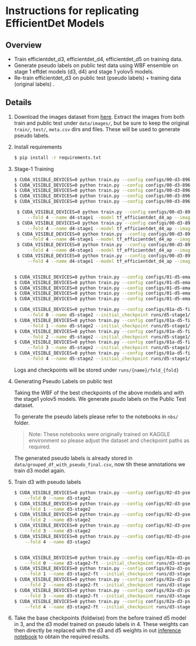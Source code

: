 # Instructions for replicating EfficientDet Models


## Overview
- Train efficientdet_d3, efficientdet_d4, efficientdet_d5 on training data. 
- Generate pseudo labels on public test data using WBF ensemble on stage 1 effdet models (d3, d4) and stage 1 yolov5 models.
- Re-train efficientdet_d3 on public test (pseudo labels) + training data (original labels) .


## Details

1. Download the images dataset from [here](https://www.kaggle.com/benihime91/siim-covid19-png-1024px). Extract the images from both train and public test under `data/images/`, but be sure to keep the original `train/`, `test/`, `meta.csv` dirs and files. These will be used to generate pseudo labels.

2. Install requirements

    ```bash
    $ pip install -r requirements.txt
    ```

3. Stage-1 Training
   
   ```bash
   $ CUDA_VISIBLE_DEVICES=0 python train.py --config configs/00-d3-896.yaml --fold 0 --name d3-stage1
   $ CUDA_VISIBLE_DEVICES=0 python train.py --config configs/00-d3-896.yaml --fold 1 --name d3-stage1
   $ CUDA_VISIBLE_DEVICES=0 python train.py --config configs/00-d3-896.yaml --fold 2 --name d3-stage1
   $ CUDA_VISIBLE_DEVICES=0 python train.py --config configs/00-d3-896.yaml --fold 3 --name d3-stage1
   $ CUDA_VISIBLE_DEVICES=0 python train.py --config configs/00-d3-896.yaml --fold 4 --name d3-stage1

    $ CUDA_VISIBLE_DEVICES=0 python train.py --config configs/00-d3-896.yaml \
        --fold 4 --name d4-stage1 --model tf_efficientdet_d4_ap --image_size 1024
    $ CUDA_VISIBLE_DEVICES=0 python train.py --config configs/00-d3-896.yaml \
        --fold 4 --name d4-stage1 --model tf_efficientdet_d4_ap --image_size 1024
    $ CUDA_VISIBLE_DEVICES=0 python train.py --config configs/00-d3-896.yaml \
        --fold 4 --name d4-stage1 --model tf_efficientdet_d4_ap --image_size 1024
    $ CUDA_VISIBLE_DEVICES=0 python train.py --config configs/00-d3-896.yaml \
        --fold 4 --name d4-stage1 --model tf_efficientdet_d4_ap --image_size 1024
    $ CUDA_VISIBLE_DEVICES=0 python train.py --config configs/00-d3-896.yaml \
        --fold 4 --name d4-stage1 --model tf_efficientdet_d4_ap --image_size 1024


   $ CUDA_VISIBLE_DEVICES=0 python train.py --config configs/01-d5-ema-512.yaml --fold 0 --name d5-stage1
   $ CUDA_VISIBLE_DEVICES=0 python train.py --config configs/01-d5-ema-512.yaml --fold 1 --name d5-stage1
   $ CUDA_VISIBLE_DEVICES=0 python train.py --config configs/01-d5-ema-512.yaml --fold 2 --name d5-stage1
   $ CUDA_VISIBLE_DEVICES=0 python train.py --config configs/01-d5-ema-512.yaml --fold 3 --name d5-stage1
   $ CUDA_VISIBLE_DEVICES=0 python train.py --config configs/01-d5-ema-512.yaml --fold 4 --name d5-stage1

   $ CUDA_VISIBLE_DEVICES=0 python train.py --config configs/01a-d5-finetune-512.yaml \
        --fold 0 --name d5-stage2 --initial_checkpoint runs/d5-stage1/fold_0/model_best.pth.tar
   $ CUDA_VISIBLE_DEVICES=0 python train.py --config configs/01a-d5-finetune-512.yaml \
        --fold 1 --name d5-stage2 --initial_checkpoint runs/d5-stage1/fold_1/model_best.pth.tar
   $ CUDA_VISIBLE_DEVICES=0 python train.py --config configs/01a-d5-finetune-512.yaml \
        --fold 2 --name d5-stage2 --initial_checkpoint runs/d5-stage1/fold_2/model_best.pth.tar
   $ CUDA_VISIBLE_DEVICES=0 python train.py --config configs/01a-d5-finetune-512.yaml \
        --fold 3 --name d5-stage2 --initial_checkpoint runs/d5-stage1/fold_3/model_best.pth.tar
   $ CUDA_VISIBLE_DEVICES=0 python train.py --config configs/01a-d5-finetune-512.yaml \
        --fold 4 --name d5-stage2 --initial_checkpoint runs/d5-stage1/fold_4/model_best.pth.tar
   ```

   Logs and checkpoints will be stored under `runs/{name}/fold_{fold}`

3. Generating Pseudo Labels on public test
   
   Taking the WBF of the best checkpoints of the above models and with the stage1 yolov5 models. We generate psudo labels on the Public Test
   dataset. 
   
   To generate the pseudo labels please refer to the notebooks in `nbs/` folder. 

   > Note: These notebooks were originally trained on KAGGLE environment so please adjust the dataset and checkpoint paths as required.

   The generated pseudo labels is already stored in `data/grouped_df_with_pseudo_final.csv`, now tih these annotations we train d3 model again.

4. Train d3 with pseudo labels

    ```bash
    $ CUDA_VISIBLE_DEVICES=0 python train.py --config configs/02-d3-pseudo-ema-896.yaml \
        --fold 0 --name d3-stage2
    $ CUDA_VISIBLE_DEVICES=0 python train.py --config configs/02-d3-pseudo-ema-896.yaml \
        --fold 1 --name d3-stage2
    $ CUDA_VISIBLE_DEVICES=0 python train.py --config configs/02-d3-pseudo-ema-896.yaml \
        --fold 2 --name d3-stage2
    $ CUDA_VISIBLE_DEVICES=0 python train.py --config configs/02-d3-pseudo-ema-896.yaml \
        --fold 3 --name d3-stage2
    $ CUDA_VISIBLE_DEVICES=0 python train.py --config configs/02-d3-pseudo-ema-896.yaml \
        --fold 4 --name d3-stage2


    $ CUDA_VISIBLE_DEVICES=0 python train.py --config configs/02a-d3-pseudo-finetune.yaml \
        --fold 0 --name d3-stage2-ft --initial_checkpoint runs/d3-stage2/fold_0/model_best.pth.tar
    $ CUDA_VISIBLE_DEVICES=0 python train.py --config configs/02a-d3-pseudo-finetune.yaml \
        --fold 1 --name d3-stage2-ft --initial_checkpoint runs/d3-stage2/fold_1/model_best.pth.tar
    $ CUDA_VISIBLE_DEVICES=0 python train.py --config configs/02a-d3-pseudo-finetune.yaml \
        --fold 2 --name d3-stage2-ft --initial_checkpoint runs/d3-stage2/fold_2/model_best.pth.tar
    $ CUDA_VISIBLE_DEVICES=0 python train.py --config configs/02a-d3-pseudo-finetune.yaml \
        --fold 3 --name d3-stage2-ft --initial_checkpoint runs/d3-stage2/fold_3/model_best.pth.tar
    $ CUDA_VISIBLE_DEVICES=0 python train.py --config configs/02a-d3-pseudo-finetune.yaml \
        --fold 4 --name d3-stage2-ft --initial_checkpoint runs/d3-stage2/fold_4/model_best.pth.tar
    ```

5. Take the base checkpoints (foldwise) from the before trained d5 model in 3, and the d3 model trained on pseudo labels in 4. These weights can then directly be replaced with the d3 and d5 weights in out [inference notebook](https://www.kaggle.com/nischaydnk/604e8587410a-v2m-bin-weighted) to obtain the required results.